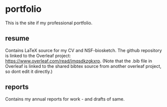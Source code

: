 # portfolio

This is the site if my professional portfolio.

## resume

Contains LaTeX source for my CV and NSF-biosketch.  The github repository is linked to the Overleaf project: https://www.overleaf.com/read/jmqsdkzgkxrp. (Note that the .bib file in Overleaf is linked to the shared bibtex source from another overleaf project, so dont edit it directly.)

## reports

Contains my annual reports for work - and drafts of same.


